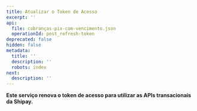 ```yaml
---
title: Atualizar o Token de Acesso
excerpt: ''
api:
  file: cobranças-pix-com-vencimento.json
  operationId: post_refresh-token
deprecated: false
hidden: false
metadata:
  title: ''
  description: ''
  robots: index
next:
  description: ''
---
```

**Este serviço renova o token de acesso para utilizar as APIs transacionais da Shipay.**